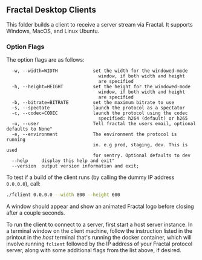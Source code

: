 ## Fractal Desktop Clients

This folder builds a client to receive a server stream via Fractal. It supports Windows, MacOS, and Linux Ubuntu.

### Option Flags

The option flags are as follows:

```
  -w, --width=WIDTH             set the width for the windowed-mode
                                  window, if both width and height
                                  are specified
  -h, --height=HEIGHT           set the height for the windowed-mode
                                  window, if both width and height
                                  are specified
  -b, --bitrate=BITRATE         set the maximum bitrate to use
  -s, --spectate                launch the protocol as a spectator
  -c, --codec=CODEC             launch the protocol using the codec
                                  specified: h264 (default) or h265
  -u, --user                    Tell fractal the users email, optional defaults to None"
  -e, --environment             The environment the protocol is running
                                in. e.g prod, staging, dev. This is used
                                for sentry. Optional defaults to dev
  --help     display this help and exit"
  --version  output version information and exit;
```

To test if a build of the client runs (by calling the dummy IP address `0.0.0.0`), call:

```bash
./fclient 0.0.0.0 --width 800 --height 600
```

A window should appear and show an animated Fractal logo before closing after a couple seconds.

To run the client to connect to a server, first start a host server instance. In a terminal window on the client machine, follow the instruction listed in the printout in the _host_ terminal that's running the docker container, which will involve running `fclient` followed by the IP address of your Fractal protocol server, along with some additional flags from the list above, if desired.
